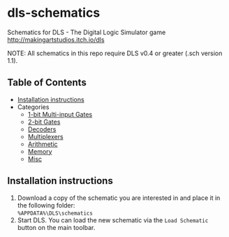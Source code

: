 # dls-schematics
Schematics for DLS - The Digital Logic Simulator game http://makingartstudios.itch.io/dls

NOTE: All schematics in this repo require DLS v0.4 or greater (.sch version 1.1).

## Table of Contents

* [Installation instructions](#install)
* Categories
  * [1-bit Multi-input Gates](1-bit%20Multi-input%20Gates/Readme.md)
  * [2-bit Gates](2-bit%20Gates/Readme.md)
  * [Decoders](Decoders/Readme.md)
  * [Multiplexers](Multiplexers/Readme.md)
  * [Arithmetic](Arithmetic/Readme.md)
  * [Memory](Memory/Readme.md)
  * [Misc](Misc/Readme.md)

## <a name="install"></a>Installation instructions
1. Download a copy of the schematic you are interested in and place it in the following folder:  
`%APPDATA%\DLS\schematics`
2. Start DLS. You can load the new schematic via the `Load Schematic` button on the main toolbar.

